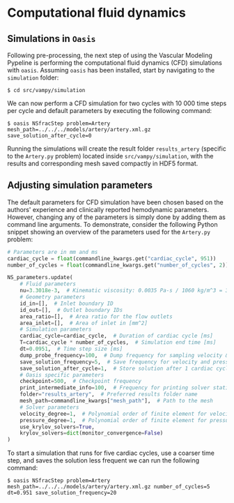 # Computational fluid dynamics

## Simulations in `Oasis`

Following pre-processing, the next step of using the Vascular Modeling Pypeline is performing the computational fluid
dynamics (CFD) simulations with `oasis`. Assuming `oasis` has been installed, start by navigating to the `simulation`
folder:

``` console
$ cd src/vampy/simulation
```

We can now perform a CFD simulation for two cycles with 10 000 time steps per cycle and default parameters by executing
the following command:

``` console
$ oasis NSfracStep problem=Artery mesh_path=../../../models/artery/artery.xml.gz save_solution_after_cycle=0
```

Running the simulations will create the result folder `results_artery` (specific to the `Artery.py` problem) located
inside `src/vampy/simulation`, with the results and corresponding mesh saved compactly in HDF5 format.

## Adjusting simulation parameters

The default parameters for CFD simulation have been chosen based on the authors' experience and clinically reported
hemodynamic parameters. However, changing any of the parameters is simply done by adding them as command line arguments.
To demonstrate, consider the following Python snippet showing an overview of the parameters used for the `Artery.py`
problem:

``` Python
# Parameters are in mm and ms
cardiac_cycle = float(commandline_kwargs.get("cardiac_cycle", 951))
number_of_cycles = float(commandline_kwargs.get("number_of_cycles", 2))

NS_parameters.update(
    # Fluid parameters
    nu=3.3018e-3,  # Kinematic viscosity: 0.0035 Pa-s / 1060 kg/m^3 = 3.3018E-6 m^2/s = 3.3018-3 mm^2/ms
    # Geometry parameters
    id_in=[],  # Inlet boundary ID
    id_out=[],  # Outlet boundary IDs
    area_ratio=[],  # Area ratio for the flow outlets
    area_inlet=[],  # Area of inlet in [mm^2]
    # Simulation parameters
    cardiac_cycle=cardiac_cycle,  # Duration of cardiac cycle [ms]
    T=cardiac_cycle * number_of_cycles,  # Simulation end time [ms]
    dt=0.0951,  # Time step size [ms]
    dump_probe_frequency=100,  # Dump frequency for sampling velocity & pressure at probes along the centerline
    save_solution_frequency=5,  # Save frequency for velocity and pressure field
    save_solution_after_cycle=1,  # Store solution after 1 cardiac cycle
    # Oasis specific parameters
    checkpoint=500,  # Checkpoint frequency
    print_intermediate_info=100,  # Frequency for printing solver statistics
    folder="results_artery",  # Preferred results folder name
    mesh_path=commandline_kwargs["mesh_path"],  # Path to the mesh
    # Solver parameters
    velocity_degree=1,  # Polynomial order of finite element for velocity. Normally linear (1) or quadratic (2)
    pressure_degree=1,  # Polynomial order of finite element for pressure. Normally linear (1)
    use_krylov_solvers=True,
    krylov_solvers=dict(monitor_convergence=False)
)
```

To start a simulation that runs for five cardiac cycles, use a coarser time step, and saves the solution less frequent
we can run the following command:

``` console
$ oasis NSfracStep problem=Artery mesh_path=../../../models/artery/artery.xml.gz number_of_cycles=5 dt=0.951 save_solution_frequency=20
```
